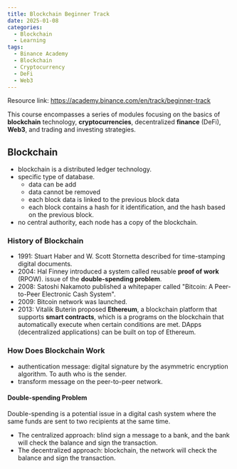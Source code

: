 ```yaml
---
title: Blockchain Beginner Track
date: 2025-01-08
categories:
  - Blockchain
  - Learning
tags:
  - Binance Academy
  - Blockchain
  - Cryptocurrency
  - DeFi
  - Web3
---
```



Resource link: <https://academy.binance.com/en/track/beginner-track>

This course encompasses a series of modules focusing on the basics of **blockchain** technology, **cryptocurrencies**, decentralized **finance** (DeFi), **Web3**, and trading and investing strategies.

## Blockchain

- blockchain is  a distributed ledger technology.
- specific type of database.
  - data can be add
  - data cannot be removed
  - each block data is linked to the previous block data
  - each block contains a hash for it identification, and the hash based on the previous block.
- no central authority, each node has a copy of the blockchain.

### History of Blockchain

- 1991: Stuart Haber and W. Scott Stornetta described for time-stamping digital documents.
- 2004: Hal Finney introduced a system called reusable **proof of work** (RPOW). issue of the **double-spending problem**.
- 2008: Satoshi Nakamoto published a whitepaper called "Bitcoin: A Peer-to-Peer Electronic Cash System".
- 2009: Bitcoin network was launched.
- 2013: Vitalik Buterin proposed **Ethereum**, a blockchain platform that supports **smart contracts**, which is a programs on the blockchain that automatically execute when certain conditions are met. DApps (decentralized applications) can be built on top of Ethereum.

### How Does Blockchain Work

- authentication message: digital signature by the asymmetric encryption algorithm. To auth who is the sender.
- transform message on the peer-to-peer network.

#### Double-spending Problem

Double-spending is a potential issue in a digital cash system where the same funds are sent to two recipients at the same time.

- The centralized approach: blind sign a message to a bank, and the bank will check the balance and sign the transaction.
- The decentralized approach: blockchain, the network will check the balance and sign the transaction.

<!-- ## Example with Image

Or with figure caption: -->

<!-- {% asset_img image.png } -->
